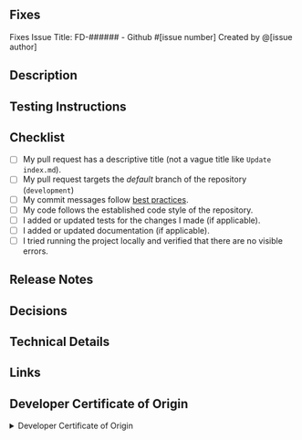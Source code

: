 
## Fixes
<!-- If PR doesn't fully resolve the issue, replace 'Fixes' below with 'Related to'. -->
<!-- If there is no issue being resolved, please consider opening one before creating this pull request. -->
Fixes 
Issue Title: FD-###### - 
Github #[issue number]
Created by @[issue author]

## Description
<!--
Tell us what you did. TL;DR style.
Did make any functionality changes to the backend?
Use this template to display screenshots // comments of the changes that were made.
Concisely describe what the pull request does. 
Add screenshots, videos, or other media to show the problem and the solution when appropriate.

| Feature Name      | Feature Image      |
|------------------:|:------------------:|
| <Name of feature> | <Image of feature> |
| <Name of feature> | <Image of feature> |
-->


## Testing Instructions
<!-- Give steps for the reviewer to verify that this PR fixes the problem; or delete this section entirely. Have you included unit tests in this PR, particularly for new features? If you did not include tests, why?
Are there updates required for the integration tests?
Is there anything important to mention for those performing QA on this PR - useful data to have in the database for instance?
Include the platform used to test locally
Any notable changes to measured performance, a11y compliance, PWA compliance, SEO, or best practices? -->

## Checklist
<!-- Replace  the [ ] with [x] to check the boxes. -->
- [ ] My pull request has a descriptive title (not a vague title like `Update index.md`).
- [ ] My pull request targets the *default* branch of the repository (`development`)
- [ ] My commit messages follow [best practices][best_practices].
- [ ] My code follows the established code style of the repository.
- [ ] I added or updated tests for the changes I made (if applicable).
- [ ] I added or updated documentation (if applicable).
- [ ] I tried running the project locally and verified that there are no visible errors.

[best_practices]:https://git-scm.com/book/en/v2/Distributed-Git-Contributing-to-a-Project#_commit_guidelines




Release Notes
-------------
<!--
### Content ###
Document the changes for YNA contributors at large. All PRs should provide release notes. 

Group your release notes by category, with bullets for everything in that category.
Select and use any of the following as applicable:
  - Accessibility
  - Admins
  - Browse
  - Bugs
  - Content
  - Data
  - Homepage/General
  - Internal Developer Experience: for changes that only affect YNA developers contributing to YNA OpneSource
  - Mobile
  - Search
  - Systems: for changes that affect UX or application behavior, but not in a way that can be localized to any particular aspect of the product
  - Trials
  - User Management
-->



Decisions
---------

<!--
Document any choices made that affect the code. Why didn't you do it that other way?
-->

Technical Details
-----------------

<!--
What changed? What do people need to know?
Give enough information here that ops could find it useful when bug hunting.
-->


Links
-----

<!--
Tickets? Other pull requests? Google docs?
-->

## Developer Certificate of Origin
<!-- You must read and understand the following attestation. -->

<details>
<summary>Developer Certificate of Origin</summary>

```
Developer Certificate of Origin
Version 1.1

Copyright (C) 2004, 2006 The Linux Foundation and its contributors.
1 Letterman Drive
Suite D4700
San Francisco, CA, 94129

Everyone is permitted to copy and distribute verbatim copies of this
license document, but changing it is not allowed.


Developer's Certificate of Origin 1.1

By making a contribution to this project, I certify that:

(a) The contribution was created in whole or in part by me and I
    have the right to submit it under the open source license
    indicated in the file; or

(b) The contribution is based upon previous work that, to the best
    of my knowledge, is covered under an appropriate open source
    license and I have the right under that license to submit that
    work with modifications, whether created in whole or in part
    by me, under the same open source license (unless I am
    permitted to submit under a different license), as indicated
    in the file; or

(c) The contribution was provided directly to me by some other
    person who certified (a), (b) or (c) and I have not modified
    it.

(d) I understand and agree that this project and the contribution
    are public and that a record of the contribution (including all
    personal information I submit with it, including my sign-off) is
    maintained indefinitely and may be redistributed consistent with
    this project or the open source license(s) involved.
```

</details>
